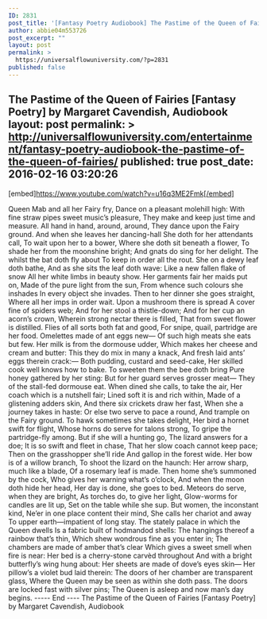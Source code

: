 ```yaml
---
ID: 2831
post_title: '[Fantasy Poetry Audiobook] The Pastime of the Queen of Fairies'
author: abbie04m553726
post_excerpt: ""
layout: post
permalink: >
  https://universalflowuniversity.com/?p=2831
published: false
---
```

The Pastime of the Queen of Fairies [Fantasy Poetry] by Margaret Cavendish, Audiobook
layout: post
permalink: >
  http://universalflowuniversity.com/entertainment/fantasy-poetry-audiobook-the-pastime-of-the-queen-of-fairies/
published: true
post_date: 2016-02-16 03:20:26
---
[embed]https://www.youtube.com/watch?v=u16q3ME2Fmk[/embed]<br>
<p>Queen Mab and all her Fairy fry, 
Dance on a pleasant molehill high: 
With fine straw pipes sweet music’s pleasure, 
They make and keep just time and measure. 
All hand in hand, around, around,         
They dance upon the Fairy ground. 
And when she leaves her dancing-hall 
She doth for her attendants call, 
To wait upon her to a bower, 
Where she doth sit beneath a flower,    
To shade her from the moonshine bright; 
And gnats do sing for her delight. 
The whilst the bat doth fly about 
To keep in order all the rout. 
She on a dewy leaf doth bathe,         
And as she sits the leaf doth wave: 
Like a new fallen flake of snow 
All her white limbs in beauty show. 
Her garments fair her maids put on, 
Made of the pure light from the sun,        
From whence such colours she inshades 
In every object she invades. 
Then to her dinner she goes straight, 
Where all her imps in order wait. 
Upon a mushroom there is spread   
A cover fine of spiders web; 
And for her stool a thistle-down; 
And for her cup an acorn’s crown, 
Wherein strong nectar there is filled, 
That from sweet flower is distilled.        
Flies of all sorts both fat and good, 
For snipe, quail, partridge are her food. 
Omelettes made of ant eggs new— 
Of such high meats she eats but few. 
Her milk is from the dormouse udder, 
Which makes her cheese and cream and butter: 
This they do mix in many a knack, 
And fresh laid ants’ eggs therein crack:— 
Both pudding, custard and seed-cake, 
Her skilled cook well knows how to bake.         
To sweeten them the bee doth bring 
Pure honey gathered by her sting: 
But for her guard serves grosser meat— 
They of the stall-fed dormouse eat. 
When dined she calls, to take the air,
Her coach which is a nutshell fair; 
Lined soft it is and rich within, 
Made of a glistening adders skin, 
And there six crickets draw her fast, 
When she a journey takes in haste:  
Or else two serve to pace a round, 
And trample on the Fairy ground. 
To hawk sometimes she takes delight, 
Her bird a hornet swift for flight, 
Whose horns do serve for talons strong,         
To gripe the partridge-fly among. 
But if she will a hunting go, 
The lizard answers for a doe; 
It is so swift and fleet in chase, 
That her slow coach cannot keep pace;        
Then on the grasshopper she’ll ride 
And gallop in the forest wide. 
Her bow is of a willow branch, 
To shoot the lizard on the haunch: 
Her arrow sharp, much like a blade,         
Of a rosemary leaf is made. 
Then home she’s summoned by the cock, 
Who gives her warning what’s o’clock, 
And when the moon doth hide her head, 
Her day is done, she goes to bed.         
Meteors do serve, when they are bright, 
As torches do, to give her light, 
Glow-worms for candles are lit up, 
Set on the table while she sup. 
But women, the inconstant kind,   
Ne’er in one place content their mind, 
She calls her chariot and away 
To upper earth—impatient of long stay. 
 The stately palace in which the Queen dwells 
Is a fabric built of hodmandod shells: 
The hangings thereof a rainbow that’s thin, 
Which shew wondrous fine as you enter in; 
The chambers are made of amber that’s clear 
Which gives a sweet smell when fire is near: 
Her bed is a cherry-stone carvèd throughout  
And with a bright butterfly’s wing hung about: 
Her sheets are made of dove’s eyes skin— 
Her pillow’s a violet bud laid therein: 
The doors of her chamber are transparent glass, 
Where the Queen may be seen as within she doth pass.
The doors are locked fast with silver pins; 
The Queen is asleep and now man’s day begins.
----- End ---- 
The Pastime of the Queen of Fairies [Fantasy Poetry] by Margaret Cavendish, Audiobook</p>